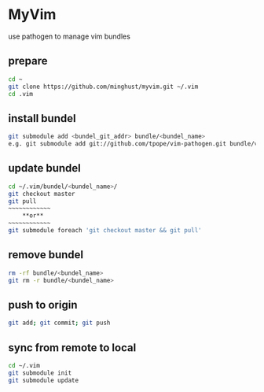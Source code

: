 # MyVim
use pathogen to manage vim bundles

## prepare
```bash
cd ~
git clone https://github.com/minghust/myvim.git ~/.vim
cd .vim
```
    
## install bundel
```bash
git submodule add <bundel_git_addr> bundle/<bundel_name>
e.g. git submodule add git://github.com/tpope/vim-pathogen.git bundle/vim-pathogen
```

## update bundel
```bash
cd ~/.vim/bundel/<bundel_name>/
git checkout master
git pull
~~~~~~~~~~~~
    **or**    
~~~~~~~~~~~~
git submodule foreach 'git checkout master && git pull'
```

## remove bundel
```bash
rm -rf bundle/<bundel_name>
git rm -r bundle/<bundel_name>
```

## push to origin
```bash
git add; git commit; git push
```

## sync from remote to local
```bash
cd ~/.vim
git submodule init
git submodule update
```
